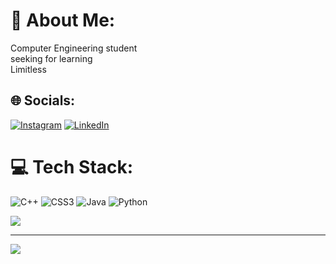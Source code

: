 # 💫 About Me:
Computer Engineering student<br>seeking for learning<br>Limitless



## 🌐 Socials:
[![Instagram](https://img.shields.io/badge/Instagram-%23E4405F.svg?logo=Instagram&logoColor=white)](https://instagram.com/abood.k.amouna) [![LinkedIn](https://img.shields.io/badge/LinkedIn-%230077B5.svg?logo=linkedin&logoColor=white)](https://linkedin.com/in/abdulrahman-abu-ammouna/) 

# 💻 Tech Stack:
![C++](https://img.shields.io/badge/c++-%2300599C.svg?style=for-the-badge&logo=c%2B%2B&logoColor=white) ![CSS3](https://img.shields.io/badge/css3-%231572B6.svg?style=for-the-badge&logo=css3&logoColor=white) ![Java](https://img.shields.io/badge/java-%23ED8B00.svg?style=for-the-badge&logo=java&logoColor=white) ![Python](https://img.shields.io/badge/python-3670A0?style=for-the-badge&logo=python&logoColor=ffdd54)

![](https://quotes-github-readme.vercel.app/api?type=horizontal&theme=radical)

---
[![](https://visitcount.itsvg.in/api?id=Abdul-AMA&icon=0&color=0)](https://visitcount.itsvg.in)

<!-- Proudly created with GPRM ( https://gprm.itsvg.in ) -->
